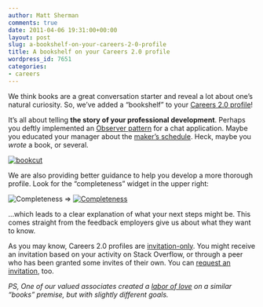 ```yaml
---
author: Matt Sherman
comments: true
date: 2011-04-06 19:31:00+00:00
layout: post
slug: a-bookshelf-on-your-careers-2-0-profile
title: A bookshelf on your Careers 2.0 profile
wordpress_id: 7651
categories:
- careers
---
```


We think books are a great conversation starter and reveal a lot about one’s natural curiosity. So, we’ve added a “bookshelf” to your [Careers 2.0 profile](http://careers.stackoverflow.com/cv/books)!

 

It’s all about telling **the story of your professional development**. Perhaps you deftly implemented an [Observer pattern](http://www.amazon.com/Design-Patterns-Elements-Reusable-Object-Oriented/dp/0201633612%3FSubscriptionId%3DAKIAIIBINOD46VC3JCLQ%26tag%3Dws%26linkCode%3Dxm2%26camp%3D2025%26creative%3D165953%26creativeASIN%3D0201633612) for a chat application. Maybe you educated your manager about the [maker’s schedule](http://www.amazon.com/Hackers-Painters-Big-Ideas-Computer/dp/1449389554%3FSubscriptionId%3DAKIAIIBINOD46VC3JCLQ%26tag%3Dws%26linkCode%3Dxm2%26camp%3D2025%26creative%3D165953%26creativeASIN%3D1449389554). Heck, maybe you _wrote_ a book, or several.

 

[![bookcut](http://blog.stackoverflow.com/wp-content/uploads/bookcut.png)](http://careers.stackoverflow.com/cv/books)

 

We are also providing better guidance to help you develop a more thorough profile. Look for the “completeness” widget in the upper right:

 

![Completeness](http://blog.stackoverflow.com/wp-content/uploads/completeness11.png) => [![Completeness](http://blog.stackoverflow.com/wp-content/uploads/completeness21.png)](http://careers.stackoverflow.com/cv/score)

 

…which leads to a clear explanation of what your next steps might be. This comes straight from the feedback employers give us about what they want to know.

 

As you may know, Careers 2.0 profiles are [invitation-only](http://blog.stackoverflow.com/2011/02/careers-2-0-launches/). You might receive an invitation based on your activity on Stack Overflow, or through a peer who has been granted some invites of their own. You can [request an invitation](http://careers.stackoverflow.com/cv/get-one), too.

 

_PS, One of our valued associates created a _[_labor of love_](http://alikewise.com)_ on a similar “books” premise, but with slightly different goals._
